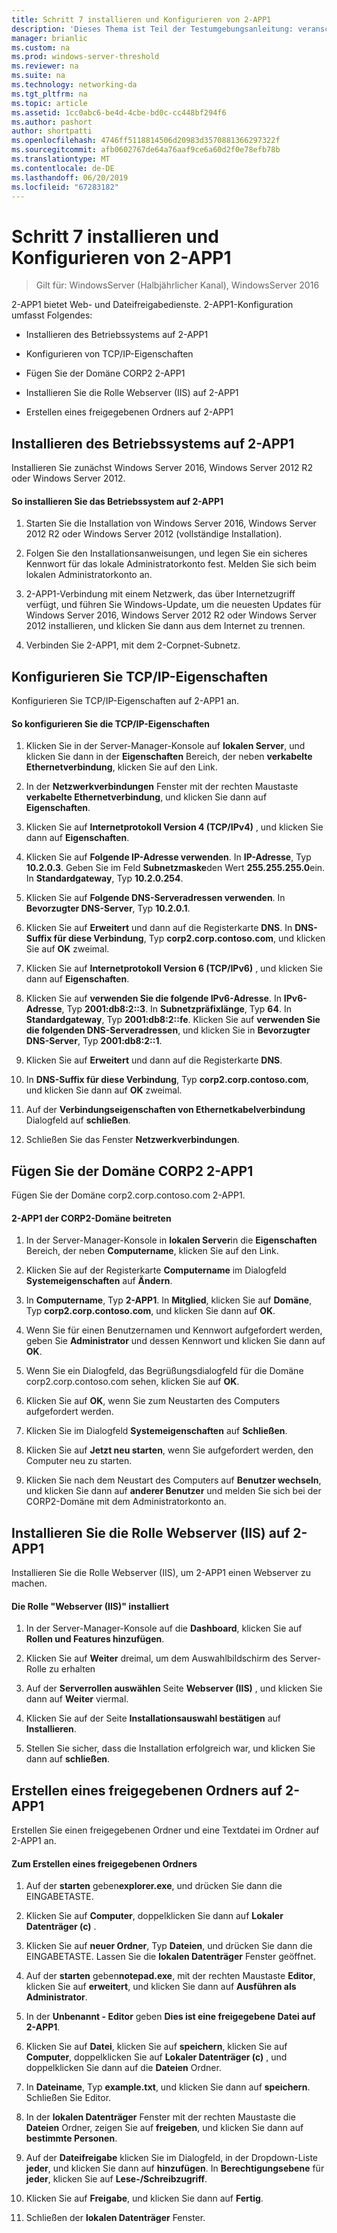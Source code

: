```yaml
---
title: Schritt 7 installieren und Konfigurieren von 2-APP1
description: 'Dieses Thema ist Teil der Testumgebungsanleitung: veranschaulichen von DirectAccess Multisite-Bereitstellung für Windows Server 2016'
manager: brianlic
ms.custom: na
ms.prod: windows-server-threshold
ms.reviewer: na
ms.suite: na
ms.technology: networking-da
ms.tgt_pltfrm: na
ms.topic: article
ms.assetid: 1cc0abc6-be4d-4cbe-bd0c-cc448bf294f6
ms.author: pashort
author: shortpatti
ms.openlocfilehash: 4746ff5118814506d20983d3570881366297322f
ms.sourcegitcommit: afb0602767de64a76aaf9ce6a60d2f0e78efb78b
ms.translationtype: MT
ms.contentlocale: de-DE
ms.lasthandoff: 06/20/2019
ms.locfileid: "67283182"
---
```

# <a name="step-7-install-and-configure-2-app1"></a>Schritt 7 installieren und Konfigurieren von 2-APP1

>Gilt für: WindowsServer (Halbjährlicher Kanal), WindowsServer 2016

2-APP1 bietet Web- und Dateifreigabedienste. 2-APP1-Konfiguration umfasst Folgendes:  
  
- Installieren des Betriebssystems auf 2-APP1  
  
- Konfigurieren von TCP/IP-Eigenschaften  
  
- Fügen Sie der Domäne CORP2 2-APP1  
  
- Installieren Sie die Rolle Webserver (IIS) auf 2-APP1  
  
- Erstellen eines freigegebenen Ordners auf 2-APP1 
  
## <a name="bkmk_InstallOS"></a>Installieren des Betriebssystems auf 2-APP1  
Installieren Sie zunächst Windows Server 2016, Windows Server 2012 R2 oder Windows Server 2012.  
  
#### <a name="to-install-the-operating-system-on-2-app1"></a>So installieren Sie das Betriebssystem auf 2-APP1  
  
1.  Starten Sie die Installation von Windows Server 2016, Windows Server 2012 R2 oder Windows Server 2012 (vollständige Installation).  
  
2.  Folgen Sie den Installationsanweisungen, und legen Sie ein sicheres Kennwort für das lokale Administratorkonto fest. Melden Sie sich beim lokalen Administratorkonto an.  
  
3.  2-APP1-Verbindung mit einem Netzwerk, das über Internetzugriff verfügt, und führen Sie Windows-Update, um die neuesten Updates für Windows Server 2016, Windows Server 2012 R2 oder Windows Server 2012 installieren, und klicken Sie dann aus dem Internet zu trennen.  
  
4.  Verbinden Sie 2-APP1, mit dem 2-Corpnet-Subnetz.  
  
## <a name="bkmk_TCP"></a>Konfigurieren Sie TCP/IP-Eigenschaften  
Konfigurieren Sie TCP/IP-Eigenschaften auf 2-APP1 an.  
  
#### <a name="to-configure-tcpip-properties"></a>So konfigurieren Sie die TCP/IP-Eigenschaften  
  
1.  Klicken Sie in der Server-Manager-Konsole auf **lokalen Server**, und klicken Sie dann in der **Eigenschaften** Bereich, der neben **verkabelte Ethernetverbindung**, klicken Sie auf den Link.  
  
2.  In der **Netzwerkverbindungen** Fenster mit der rechten Maustaste **verkabelte Ethernetverbindung**, und klicken Sie dann auf **Eigenschaften**.  
  
3.  Klicken Sie auf **Internetprotokoll Version 4 (TCP/IPv4)** , und klicken Sie dann auf **Eigenschaften**.  
  
4.  Klicken Sie auf **Folgende IP-Adresse verwenden**. In **IP-Adresse**, Typ **10.2.0.3**. Geben Sie im Feld **Subnetzmaske**den Wert **255.255.255.0**ein. In **Standardgateway**, Typ **10.2.0.254**.  
  
5.  Klicken Sie auf **Folgende DNS-Serveradressen verwenden**. In **Bevorzugter DNS-Server**, Typ **10.2.0.1**.  
  
6.  Klicken Sie auf **Erweitert** und dann auf die Registerkarte **DNS**. In **DNS-Suffix für diese Verbindung**, Typ **corp2.corp.contoso.com**, und klicken Sie auf **OK** zweimal.  
  
7.  Klicken Sie auf **Internetprotokoll Version 6 (TCP/IPv6)** , und klicken Sie dann auf **Eigenschaften**.  
  
8.  Klicken Sie auf **verwenden Sie die folgende IPv6-Adresse**. In **IPv6-Adresse**, Typ **2001:db8:2::3**. In **Subnetzpräfixlänge**, Typ **64**. In **Standardgateway**, Typ **2001:db8:2::fe**. Klicken Sie auf **verwenden Sie die folgenden DNS-Serveradressen**, und klicken Sie in **Bevorzugter DNS-Server**, Typ **2001:db8:2::1**.  
  
9. Klicken Sie auf **Erweitert** und dann auf die Registerkarte **DNS**.  
  
10. In **DNS-Suffix für diese Verbindung**, Typ **corp2.corp.contoso.com**, und klicken Sie dann auf **OK** zweimal.  
  
11. Auf der **Verbindungseigenschaften von Ethernetkabelverbindung** Dialogfeld auf **schließen**.  
  
12. Schließen Sie das Fenster **Netzwerkverbindungen**.  
  
## <a name="bkmk_JoinDomain"></a>Fügen Sie der Domäne CORP2 2-APP1  
Fügen Sie der Domäne corp2.corp.contoso.com 2-APP1.  
  
#### <a name="to-join-2-app1-to-the-corp2-domain"></a>2-APP1 der CORP2-Domäne beitreten  
  
1.  In der Server-Manager-Konsole in **lokalen Server**in die **Eigenschaften** Bereich, der neben **Computername**, klicken Sie auf den Link.  
  
2.  Klicken Sie auf der Registerkarte **Computername** im Dialogfeld **Systemeigenschaften** auf **Ändern**.  
  
3.  In **Computername**, Typ **2-APP1**. In **Mitglied**, klicken Sie auf **Domäne**, Typ **corp2.corp.contoso.com**, und klicken Sie dann auf **OK**.  
  
4.  Wenn Sie für einen Benutzernamen und Kennwort aufgefordert werden, geben Sie **Administrator** und dessen Kennwort und klicken Sie dann auf **OK**.  
  
5.  Wenn Sie ein Dialogfeld, das Begrüßungsdialogfeld für die Domäne corp2.corp.contoso.com sehen, klicken Sie auf **OK**.  
  
6.  Klicken Sie auf **OK**, wenn Sie zum Neustarten des Computers aufgefordert werden.  
  
7.  Klicken Sie im Dialogfeld **Systemeigenschaften** auf **Schließen**.  
  
8.  Klicken Sie auf **Jetzt neu starten**, wenn Sie aufgefordert werden, den Computer neu zu starten.  
  
9. Klicken Sie nach dem Neustart des Computers auf **Benutzer wechseln**, und klicken Sie dann auf **anderer Benutzer** und melden Sie sich bei der CORP2-Domäne mit dem Administratorkonto an.  
  
## <a name="bkmk_IIS"></a>Installieren Sie die Rolle Webserver (IIS) auf 2-APP1  
Installieren Sie die Rolle Webserver (IIS), um 2-APP1 einen Webserver zu machen.  
  
#### <a name="to-install-the-web-server-iis-role"></a>Die Rolle "Webserver (IIS)" installiert  
  
1.  In der Server-Manager-Konsole auf die **Dashboard**, klicken Sie auf **Rollen und Features hinzufügen**.  
  
2.  Klicken Sie auf **Weiter** dreimal, um dem Auswahlbildschirm des Server-Rolle zu erhalten  
  
3.  Auf der **Serverrollen auswählen** Seite **Webserver (IIS)** , und klicken Sie dann auf **Weiter** viermal.  
  
4.  Klicken Sie auf der Seite **Installationsauswahl bestätigen** auf **Installieren**.  
  
5.  Stellen Sie sicher, dass die Installation erfolgreich war, und klicken Sie dann auf **schließen**.  
  
## <a name="bkmk_Share"></a>Erstellen eines freigegebenen Ordners auf 2-APP1  
Erstellen Sie einen freigegebenen Ordner und eine Textdatei im Ordner auf 2-APP1 an.  
  
#### <a name="to-create-a-shared-folder"></a>Zum Erstellen eines freigegebenen Ordners  
  
1.  Auf der **starten** geben**explorer.exe**, und drücken Sie dann die EINGABETASTE.  
  
2.  Klicken Sie auf **Computer**, doppelklicken Sie dann auf **Lokaler Datenträger (c)** .  
  
3.  Klicken Sie auf **neuer Ordner**, Typ **Dateien**, und drücken Sie dann die EINGABETASTE. Lassen Sie die **lokalen Datenträger** Fenster geöffnet.  
  
4.  Auf der **starten** geben**notepad.exe**, mit der rechten Maustaste **Editor**, klicken Sie auf **erweitert**, und klicken Sie dann auf **Ausführen als Administrator**.  
  
5.  In der **Unbenannt - Editor** geben **Dies ist eine freigegebene Datei auf 2-APP1**.  
  
6.  Klicken Sie auf **Datei**, klicken Sie auf **speichern**, klicken Sie auf **Computer**, doppelklicken Sie auf **Lokaler Datenträger (c)** , und doppelklicken Sie dann auf die **Dateien**  Ordner.  
  
7.  In **Dateiname**, Typ **example.txt**, und klicken Sie dann auf **speichern**. Schließen Sie Editor.  
  
8.  In der **lokalen Datenträger** Fenster mit der rechten Maustaste die **Dateien** Ordner, zeigen Sie auf **freigeben**, und klicken Sie dann auf **bestimmte Personen**.  
  
9. Auf der **Dateifreigabe** klicken Sie im Dialogfeld, in der Dropdown-Liste **jeder**, und klicken Sie dann auf **hinzufügen**. In **Berechtigungsebene** für **jeder**, klicken Sie auf **Lese-/Schreibzugriff**.  
  
10. Klicken Sie auf **Freigabe**, und klicken Sie dann auf **Fertig**.  
  
11. Schließen der **lokalen Datenträger** Fenster.  
  


